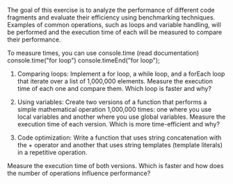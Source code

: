 The goal of this exercise is to analyze the performance of different code fragments and evaluate their efficiency using benchmarking techniques. Examples of common operations, such as loops and variable handling, will be performed and the execution time of each will be measured to compare their performance.

To measure times, you can use console.time (read documentation)
console.time("for loop")
console.timeEnd("for loop");

1. Comparing loops:
Implement a for loop, a while loop, and a forEach loop that iterate over a list of 1,000,000 elements.
Measure the execution time of each one and compare them. Which loop is faster and why?

2. Using variables:
Create two versions of a function that performs a simple mathematical operation 1,000,000 times: one where you use local variables and another where you use global variables.
Measure the execution time of each version. Which is more time-efficient and why?

3. Code optimization:
Write a function that uses string concatenation with the + operator and another that uses
string templates (template literals) in a repetitive operation.

Measure the execution time of both versions. Which is faster and how does the number of operations influence performance?
